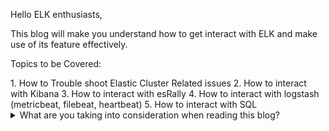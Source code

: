 Hello ELK enthusiasts,

This blog will make you understand how to get interact with ELK and make use of its feature effectively.


<p>Topics to be Covered:</p>
   1. How to Trouble shoot Elastic Cluster Related issues
   2. How to interact with Kibana
   3. How to interact with esRally
   4. How to interact with logstash (metricbeat, filebeat, heartbeat)
   5. How to interact with SQL

<details>
<summary>What are you taking into consideration when reading this blog?</summary><br><b>

This blog will be of this below partition
  * api query
  * automation (how can we implement or get to know by single click)
</b></details>
